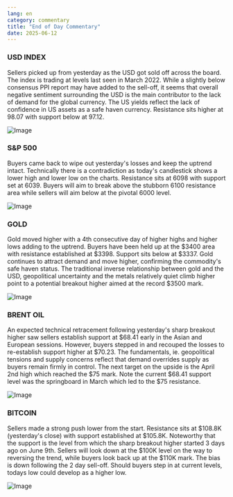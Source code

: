 ```yaml
---
lang: en
category: commentary
title: "End of Day Commentary"
date: 2025-06-12
---
```


### USD INDEX

Sellers picked up from yesterday as the USD got sold off across the board. The index is trading at levels last seen in March 2022. While a slightly below consensus PPI report may have added to the sell-off, it seems that overall negative sentiment surrounding the USD is the main contributor to the lack of demand for the global currency. The US yields reflect the lack of confidence in US assets as a safe haven currency. Resistance sits higher at 98.07 with support below at 97.12.  

![Image](https://markleighedu.github.io/img/Jun-2025/12-Jun-2025/price.jpg)

### S&P 500

Buyers came back to wipe out yesterday's losses and keep the uptrend intact. Technically there is a contradiction as today's candlestick shows a lower high and lower low on the charts. Resistance sits at 6098 with support set at 6039. Buyers will aim to break above the stubborn 6100 resistance area while sellers will aim below at the pivotal 6000 level.

![Image](https://markleighedu.github.io/img/Jun-2025/12-Jun-2025/sp500.jpg)

### GOLD

Gold moved higher with a 4th consecutive day of higher highs and higher lows adding to the uptrend. Buyers have been held up at the $3400 area with resistance established at $3398. Support sits below at $3337. Gold continues to attract demand and move higher, confirming the commodity's safe haven status. The traditional inverse relationship between gold and the USD, geopolitical uncertainty and the metals relatively quiet climb higher point to a potential breakout higher aimed at the record $3500 mark. 

![Image](https://markleighedu.github.io/img/Jun-2025/12-Jun-2025/gold.jpg)

### BRENT OIL

An expected technical retracement following yesterday's sharp breakout higher saw sellers establish support at $68.41 early in the Asian and European sessions. However, buyers stepped in and recouped the losses to re-establish support higher at $70.23. The fundamentals, ie. geopolitical tensions and supply concerns reflect that demand overrides supply as buyers remain firmly in control. The next target on the upside is the April 2nd high which reached the $75 mark. Note the current $68.41 support level was the springboard in March which led to the $75 resistance.

![Image](https://markleighedu.github.io/img/Jun-2025/12-Jun-2025/brentoil.jpg)

### BITCOIN

Sellers made a strong push lower from the start. Resistance sits at $108.8K (yesterday's close) with support established at $105.8K. Noteworthy that the support is the level from which the sharp breakout higher started 3 days ago on June 9th. Sellers will look down at the $100K level on the way to reversing the trend, while buyers look back up at the $110K mark. The bias is down following the 2 day sell-off. Should buyers step in at current levels, todays low could develop as a higher low. 

![Image](https://markleighedu.github.io/img/Jun-2025/12-Jun-2025/bitcoin.jpg)

